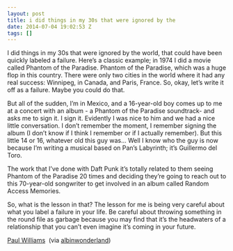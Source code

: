 ```yaml
---
layout: post
title: i did things in my 30s that were ignored by the
date: 2014-07-04 19:02:53 Z
tags: []
---
```

I did things in my 30s that were ignored by the world, that could have been quickly labeled a failure. Here’s a classic example; in 1974 I did a movie called Phantom of the Paradise. Phantom of the Paradise, which was a huge flop in this country. There were only two cities in the world where it had any real success: Winnipeg, in Canada, and Paris, France. So, okay, let’s write it off as a failure. Maybe you could do that.

But all of the sudden, I’m in Mexico, and a 16-year-old boy comes up to me at a concert with an album - a Phantom of the Paradise soundtrack- and asks me to sign it. I sign it. Evidently I was nice to him and we had a nice little conversation. I don’t remember the moment, I remember signing the album (I don’t know if I think I remember or if I actually remember). But this little 14 or 16, whatever old this guy was… Well I know who the guy is now because I’m writing a musical based on Pan’s Labyrinth; it’s Guillermo del Toro.

The work that I’ve done with Daft Punk it’s totally related to them seeing Phantom of the Paradise 20 times and deciding they’re going to reach out to this 70-year-old songwriter to get involved in an album called Random Access Memories.

So, what is the lesson in that? The lesson for me is being very careful about what you label a failure in your life. Be careful about throwing something in the round file as garbage because you may find that it’s the headwaters of a relationship that you can’t even imagine it’s coming in your future.

[Paul Williams](http://www.nerdist.com/2014/01/nerdist-podcast-paul-williams-returns/)  (via [albinwonderland](http://albinwonderland.com/))

